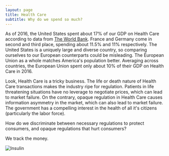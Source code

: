 ```yaml
---
layout: page
title: Health Care
subtitle: Why do we spend so much?
---
```


As of 2016, the United States spent about 17% of our GDP on Health Care according to data from [The World Bank](https://data.worldbank.org/indicator/SH.XPD.CHEX.GD.ZS?end=2016&locations=GB-US-EU-FR-DE&most_recent_value_desc=true&start=2016&view=bar). France and Germany come in second and third place, spending about 11.5% and 11% respectively. The United States is a uniquely large and diverse country, so comparing ourselves to our European counterparts could be misleading. The European Union as a whole matches America's population better. Averaging across countries, the European Union spent only about 10% of their GDP on Health Care in 2016.

Look, Health Care is a tricky business. The life or death nature of Health Care transactions makes the industry ripe for regulation. Patients in life threatening situations have no leverage to negotiate prices, which can lead to market failure. On the contrary, opaque regulation in Health Care causes information asymmetry in the market, which can also lead to market failure. The government has a compelling interest in the health of all it's citizens (particularly the labor force).

How do we discriminate between necessary regulations to protect consumers, and opaque regulations that hurt consumers?

We track the money.

![Insulin](https://github.com/ewuerfel66/ewuerfel66.github.io/blob/master/img/insulin.PNG)
